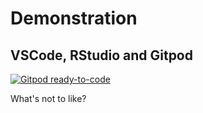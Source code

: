 # Demonstration

## VSCode, RStudio and Gitpod

[![Gitpod ready-to-code](https://img.shields.io/badge/Gitpod-ready--to--code-blue?logo=gitpod)](https://gitpod.io/#https://github.com/joejcollins/captain-scarlet)

What's not to like?
